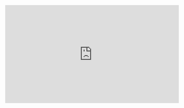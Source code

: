 <iframe width="560" height="315" src="https://www.youtube.com/embed/f_KSCWMohP8" title="YouTube video player" frameborder="0" allow="accelerometer; autoplay; clipboard-write; encrypted-media; gyroscope; picture-in-picture" allowfullscreen></iframe>